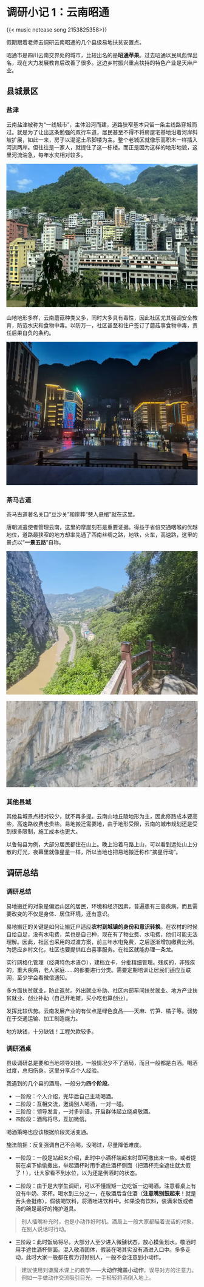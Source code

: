 #  调研小记 1：云南昭通

{{< music netease song 2153825358>}}

假期跟着老师去调研云南昭通的几个县级易地扶贫安置点。

昭通市是四川云南交界处的城市，比较出名的是**昭通苹果**。过去昭通以民风彪悍出名，现在大力发展教育后改善了很多。这边乡村振兴重点扶持的特色产业是天麻产业。
## 县城景区

### 盐津

云南盐津被称为“一线城市”，主体沿河而建，道路狭窄基本只留一条主线路穿城而过。就是为了让出这条勉强的双行车道，居民甚至不得不将房屋宅基地沿着河岸斜坡扩展，如此一来，房子以混泥土吊脚楼为主。整个老城区就像乐高积木一样插入河流两岸。但往往是一家人，就提住了这一栋楼。而正是因为这样的地形地貌，这里河流湍急，每年水灾相对较多。

![一线城市，沿着河流峡谷而建](/img/调研小记：云南昭通-20240604201024276.webp)

山地地形多样，云南蘑菇种类又多，同时大多具有毒性，因此社区尤其强调安全教育，防范水灾和食物中毒。以防万一，社区甚至和住户签订了蘑菇事食物中毒，责任后果自负的条约。

![当地夜晚的广场](/img/调研小记：云南昭通-20240604201058779.webp)

### 茶马古道

茶马古道著名关口“豆沙关”和崖葬“僰人悬棺”就在这里。

唐朝派遣使者管理云南，这里的摩崖刻石是重要证据。得益于省份交通咽喉的优越地位，道路最狭窄的地方却率先通了西南丝绸之路，地铁，火车，高速路，这里的景点以“**一景五路**”自称。

![水路，马路，栈道，铁路，地铁](/img/调研小记：云南昭通-20240604201305303.webp)

![僰：人拉着藤条荡。崖葬。](/img/调研小记：云南昭通-20240604201440600.webp)

### 其他县城

其他县城景点相对较少，就不再多提。云南山地丘陵地形为主，因此修路成本要高些，高速路收费也贵些。易地搬迁需要地，由于地形受限，云南的城市规划还是受到很多限制，施工成本也更大。

以鲁甸县为例，大部分居民都住在山上。晚上沿着马路上山，可以看到远处山上分散的灯光，夜幕里就像星星一样，所以当地也把易地搬迁称作“摘星行动”。
## 调研总结

### 调研总结

易地搬迁的对象是偏远山区的居民，环境和经济因素，普遍患有三高疾病。而且需要改变的不仅是身体、居住环境，还有意识。

易地搬迁的关键是如何让搬迁户适应**农村到城镇的身份和意识转换**。在农村的时候自给自足，没有水电费，菜也是自己种，现在有了物业费、水电费，他们可能无法理解。因此，社区也采用的过渡方案，前三年水电免费，之后逐渐增加缴费比例。为适应乡村文化，社区也要提供红白喜事服务。在社区就能办理一条龙。

实行网格化管理（经典特色术语🙃），建档立卡，分批精细管理。残疾的，非残疾的，重大疾病，老人家庭......的都要进行分类。需要定期培训让居民们适应互联网，至少学会看微信通知。

多方面扶贫就业，防止返贫。外出就业补助、社区内部车间扶贫就业、地方产业扶贫就业、创业补助（自己开地摊，买小吃也算创业）。

发挥比较优势。云南发展产业的有优点是绿色食品——天麻、竹笋、橘子等。弱势在于交通运输、加工制造能力。

地方缺钱，十分缺钱！工程欠款较多。
### 调研酒桌

县级调研总是要和当地领导对接，一般情况少不了酒局，而且一般都是白酒。喝酒过度，总归伤身。这里分享点个人经验。

我遇到的几个县的酒局，一般分为**四个阶段**。

- 一阶段：个人介绍，完毕后自己主动喝酒。
- 二阶段：互相交流，邀请别人喝酒，一对一碰。
- 三阶段：领导发言，一对多训话，开启群体起立绕桌敬酒。
- 四阶段：酒局将尽，互加微信。

喝酒策略也应该根据阶段灵活变通。

施法前摇：反复强调自己不会喝，没喝过，尽量降低难度。

- 一阶段：一般是站起来介绍，此时中小酒杯端起来时即可撒出来一些。或者提前在桌下偷偷撒出，举起酒杯时用手遮住酒杯侧面（把酒杯完全遮住就太假了！），让大家看不到水位，以为还是倒酒时的状态。

- 二阶段：由于是大学生调研，可以不懂规矩一边吃饭一边喝酒。注意看桌上有没有牛奶、茶杯。喝水到三分之一，在敬酒后含住酒（**注意嘴别鼓起来**！就是舌头会挺疼），假装喝饮料，将酒吐进饮料中。如果没有饮料，装满米饭或者汤的碗是最好的掩护道具。

> 别人插嘴补充时，也是小动作好时机。酒局上一般大家都瞄着说话的对象，在别人说话时行动。

- 三阶段：此时饭局将尽，大部分人至少进入微醺状态，放心摸鱼划水。敬酒时用手遮住酒杯侧面。混入敬酒团体，假装在喝其实没有酒进入口中。多多走动，此时大家一般都在费力讨好别人，一般不会注意到小动作。

> 建议使用刘谦魔术课上的教学——**大动作掩盖小动作**，误导对方的注意力。例如一手做动作交流吸引目光，一手轻轻将酒倒入地上。
